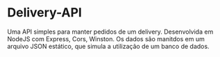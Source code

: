 # Delivery-API
Uma API simples para manter pedidos de um delivery. Desenvolvida em NodeJS com Express, Cors, Winston. Os dados são manitdos em um arquivo JSON estático, que simula a utilização de um banco de dados.
